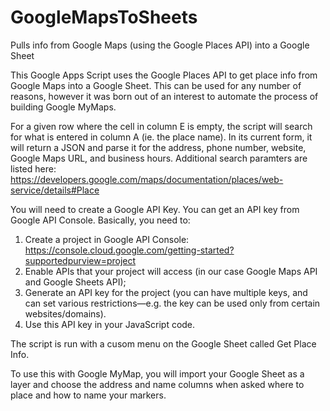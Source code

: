 # GoogleMapsToSheets
Pulls info from Google Maps (using the Google Places API) into a Google Sheet

This Google Apps Script uses the Google Places API to get place info from Google Maps into a Google Sheet. This can be used for any number of reasons, however it was born out of an interest to automate the process of building Google MyMaps.

For a given row where the cell in column E is empty, the script will search for what is entered in column A (ie. the place name). In its current form, it will return a JSON and parse it for the address, phone number, website, Google Maps URL, and business hours. Additional search paramters are listed here:
https://developers.google.com/maps/documentation/places/web-service/details#Place

You will need to create a Google API Key.
You can get an API key from Google API Console. Basically, you need to:
1. Create a project in Google API Console: https://console.cloud.google.com/getting-started?supportedpurview=project
2. Enable APIs that your project will access (in our case Google Maps API and Google Sheets API);
3. Generate an API key for the project (you can have multiple keys, and can set various restrictions—e.g. the key can be used only from certain websites/domains).
4. Use this API key in your JavaScript code.

The script is run with a cusom menu on the Google Sheet called Get Place Info.
    
To use this with Google MyMap, you will import your Google Sheet as a layer and choose the address and name columns when asked where to place and how to name your markers. 
